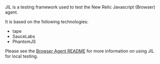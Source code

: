
JIL is a testing framework used to test the New Relic Javascript (Browser) agent.

It is based on the following technologies:

* tape
* SauceLabs
* PhantomJS

Please see the [Browser Agent README](https://github.com/newrelic/newrelic-browser-agent/blob/main/README.md#testing) for more information on using JIL for local testing.